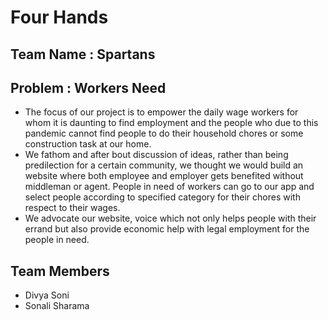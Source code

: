 # Four Hands

## Team Name : Spartans

## Problem : Workers Need

- The focus of our project is to empower the daily wage workers for whom it is daunting to find employment and the people who due to this pandemic cannot find people to do their household chores or some construction task at our home. 
- We fathom and after bout discussion of ideas, rather than being predilection for a certain community, we thought we would build an website where both employee and employer gets benefited without middleman or agent. People in need of workers can go to our app and select people according to specified category for their chores with respect to their wages.   
- We advocate our website, voice which not only helps people with their errand but also provide economic help with legal employment for the people in need.

## Team Members
- Divya Soni
- Sonali Sharama
